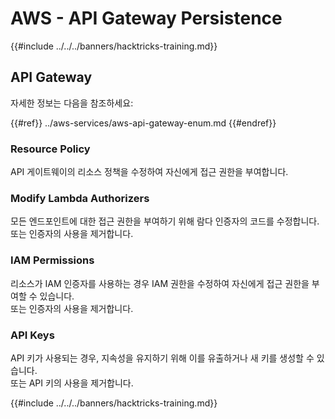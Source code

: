 # AWS - API Gateway Persistence

{{#include ../../../banners/hacktricks-training.md}}

## API Gateway

자세한 정보는 다음을 참조하세요:

{{#ref}}
../aws-services/aws-api-gateway-enum.md
{{#endref}}

### Resource Policy

API 게이트웨이의 리소스 정책을 수정하여 자신에게 접근 권한을 부여합니다.

### Modify Lambda Authorizers

모든 엔드포인트에 대한 접근 권한을 부여하기 위해 람다 인증자의 코드를 수정합니다.\
또는 인증자의 사용을 제거합니다.

### IAM Permissions

리소스가 IAM 인증자를 사용하는 경우 IAM 권한을 수정하여 자신에게 접근 권한을 부여할 수 있습니다.\
또는 인증자의 사용을 제거합니다.

### API Keys

API 키가 사용되는 경우, 지속성을 유지하기 위해 이를 유출하거나 새 키를 생성할 수 있습니다.\
또는 API 키의 사용을 제거합니다.

{{#include ../../../banners/hacktricks-training.md}}
